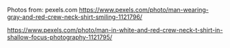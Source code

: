 
Photos from: pexels.com
https://www.pexels.com/photo/man-wearing-gray-and-red-crew-neck-shirt-smiling-1121796/

https://www.pexels.com/photo/man-in-white-and-red-crew-neck-t-shirt-in-shallow-focus-photography-1121795/
